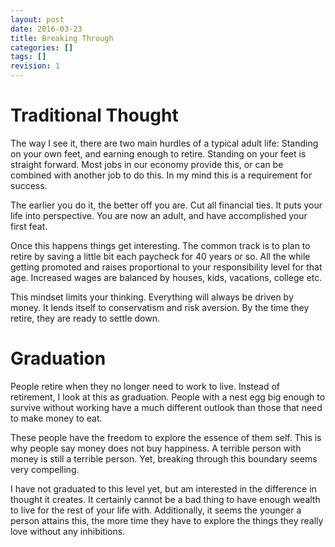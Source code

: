 ```yaml
---
layout: post
date: 2016-03-23
title: Breaking Through
categories: []
tags: []
revision: 1
---
```


# Traditional Thought

The way I see it, there are two main hurdles of a typical adult life: Standing on your own feet, and earning enough to retire.
Standing on your feet is straight forward.
Most jobs in our economy provide this, or can be combined with another job to do this.
In my mind this is a requirement for success.

The earlier you do it, the better off you are.
Cut all financial ties.
It puts your life into perspective.
You are now an adult, and have accomplished your first feat.

Once this happens things get interesting.
The common track is to plan to retire by saving a little bit each paycheck for 40 years or so.
All the while getting promoted and raises proportional to your responsibility level for that age.
Increased wages are balanced by houses, kids, vacations, college etc.

This mindset limits your thinking.
Everything will always be driven by money.
It lends itself to conservatism and risk aversion.
By the time they retire, they are ready to settle down.

# Graduation

People retire when they no longer need to work to live.
Instead of retirement, I look at this as graduation.
People with a nest egg big enough to survive without working have a much different outlook than those that need to make money to eat.

These people have the freedom to explore the essence of them self.
This is why people say money does not buy happiness.
A terrible person with money is still a terrible person.
Yet, breaking through this boundary seems very compelling.

I have not graduated to this level yet, but am interested in the difference in thought it creates.
It certainly cannot be a bad thing to have enough wealth to live for the rest of your life with.
Additionally, it seems the younger a person attains this, the more time they have to explore the things they really love without any inhibitions.
